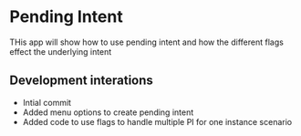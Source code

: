 # Pending Intent
THis app will show how to use pending intent and how the different flags effect the underlying intent

## Development interations
* Intial commit 
* Added menu options to create pending intent
* Added code to use flags to handle multiple PI for one instance scenario